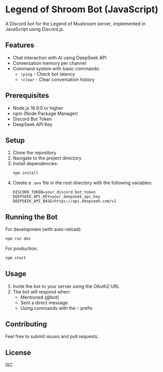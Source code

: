 # Legend of Shroom Bot (JavaScript)

A Discord bot for the Legend of Mushroom server, implemented in JavaScript using Discord.js.

## Features

- Chat interaction with AI using DeepSeek API
- Conversation memory per channel
- Command system with basic commands:
  - `!ping` - Check bot latency
  - `!clear` - Clear conversation history

## Prerequisites

- Node.js 16.9.0 or higher
- npm (Node Package Manager)
- Discord Bot Token
- DeepSeek API Key

## Setup

1. Clone the repository
2. Navigate to the project directory
3. Install dependencies:
   ```bash
   npm install
   ```
4. Create a `.env` file in the root directory with the following variables:
   ```
   DISCORD_TOKEN=your_discord_bot_token
   DEEPSEEK_API_KEY=your_deepseek_api_key
   DEEPSEEK_API_BASE=https://api.deepseek.com/v1
   ```

## Running the Bot

For development (with auto-reload):
```bash
npm run dev
```

For production:
```bash
npm start
```

## Usage

1. Invite the bot to your server using the OAuth2 URL
2. The bot will respond when:
   - Mentioned (@bot)
   - Sent a direct message
   - Using commands with the `!` prefix

## Contributing

Feel free to submit issues and pull requests.

## License

ISC 